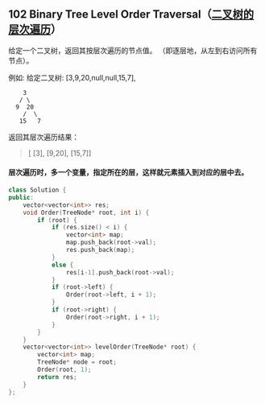 ## 102 Binary Tree Level Order Traversal（[二叉树的层次遍历](https://leetcode-cn.com/problems/Binary-Tree-Level-Order-Traversal/)）

给定一个二叉树，返回其按层次遍历的节点值。 （即逐层地，从左到右访问所有节点）。

例如:
给定二叉树: [3,9,20,null,null,15,7],

```
    3
   / \
  9  20
    /  \
   15   7
```


返回其层次遍历结果：

> [ [3],
>   [9,20],
>   [15,7]]

#### 层次遍历时，多一个变量，指定所在的层，这样就元素插入到对应的层中去。

```C++
class Solution {
public:
    vector<vector<int>> res;
    void Order(TreeNode* root, int i) {
        if (root) {
            if (res.size() < i) {
                vector<int> map;
                map.push_back(root->val);
                res.push_back(map); 
            }
            else {
                res[i-1].push_back(root->val);
            }
            if (root->left) {
                Order(root->left, i + 1);
            }
            if (root->right) {
                Order(root->right, i + 1);
            }
        }
    }
    vector<vector<int>> levelOrder(TreeNode* root) {
        vector<int> map;
        TreeNode* node = root;
        Order(root, 1);
        return res;
    }    
};
```

